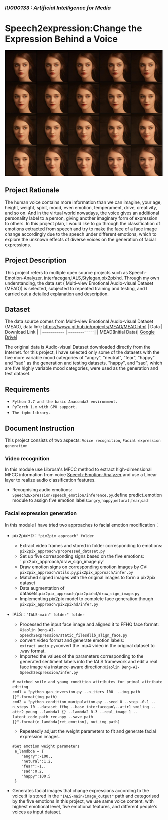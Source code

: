 ### <em>IU000133 : Artificial Intelligence for Media</em>
# Speech2expression:Change the Expression Behind a Voice
![](https://github.com/Leonie622/Speech2expression/blob/main/IALS-main/image_output/happy/001.wav377e.jpg?raw=true)
## Project Rationale
The human voice contains more information than we can imagine, your age, height, weight, spirit, mood, even emotion, temperament, drive, creativity, and so on. And in the virtual world nowadays, the voice gives an additional personality label to a person, giving another imaginary form of expression to others. In this project plan, I would like to go through the classification of emotions extracted from speech and try to make the face of a face image change accordingly due to the speech under different emotions, which to explore the unknown effects of diverse voices on the generation of facial expressions.

## Project Description
This project refers to multiple open source projects such as Speech-Emotion-Analyzer, interfacegan,IALS,Stylegan,pix2pixhd. Through my own understanding, the data set ( Multi-view Emotional Audio-visual Dataset (MEAD)) is selected, subjected to repeated training and testing, and I carried out a detailed explanation and description.

## Dataset
The data source comes from Multi-view Emotional Audio-visual Dataset (MEAD), data link: https://wywu.github.io/projects/MEAD/MEAD.html
| Data        | Download Link |
| ----------- | -------------|
| MEAD(Initial Data)| [Google Drive](https://drive.google.com/drive/folders/1GwXP-KpWOxOenOxITTsURJZQ_1pkd4-j)|

The original data is Audio-visual Dataset downloaded directly from the Internet. for this project, I have selected only some of the datasets with the five more variable mood categories of "angry", "neutral", "fear", "happy" and "sad" as the generation and testing datasets. "happy", and "sad", which are five highly variable mood categories, were used as the generation and test dataset.

## Requirements 
* `Python 3.7 and the basic Anaconda3 environment. `
* `PyTorch 1.x with GPU support.`
* `The tqdm library.`

## Document Instruction
This project consists of two aspects: `Voice recognition`, `Facial expression generation`
### Video recognition
In this module use Librosa's MFCC method to extract high-dimensional MFCC information from voice [Speech-Emotion-Analyzer](https://github.com/DimensionNXG/Speech-Emotion-Analyzer) and use a Linear layer to realize audio classification features. 
- Recognising audio emotions: `Speech2Expression/speech_emotion/inference.py`.define predict_emotion module to assign five emotion labels:`angry`,`happy`,`netural`,`fear`,`sad`

### Facial expression generation
In this module I have tried two approaches to facial emotion modification： 

- pix2pixHD：`"pix2pix_approach" folder`
  - Extract video frames and stored in folder corresponding to emotions: `pix2pix_approach/propressed_dataset.py`
  - Set up five corresponding signs based on the five emotions: ``pix2pix_approach/draw_sign_image.py`
  - Draw emotion signs on corresponding emotion images by CV: `pix2pix_approach/utils.py`,`pix2pix_approach/infer.py`
  - Matched signed images with the original images to form a pix2pix dataset
  - Data augmentation of datasets:`pix2pix_approach/pix2pixhd/draw_sign_image.py`
  - Implementing pix2pix model to complete face generation:though `pix2pix_approach/pix2pixhd/infer.py`
   
- IALS：`"IALS-main" folder" folder`
  - Processed the input face image and aligned it to FFHQ face format: `Xiaolin Deng-AI-Speech2expression/static_filesdlib_align_face.py`
  - convert video format and generate emotion labels: `extract_audio.py`convert the .mp4 video in the original dataset to .wav format.
  - Imported the values of the parameters corresponding to the generated sentiment labels into the IALS framework and edit a real face image via instance-aware direction:`Xiaolin Deng-AI-Speech2expression/infer.py`
   ```
   # matched smile and young condition attributes for primal attribute editing
   cmd1 = "python gan_inversion.py --n_iters 100  --img_path {}".format(img_path)
   cmd2 = "python condition_manipulation.py --seed 0 --step -0.1 --n_steps 10 --dataset ffhq --base interfacegan\--attr1 smiling --attr2 young --lambda1 {} --lambda2 0.3 --real_image 1 --latent_code_path rec.npy --save_path {}".format(e_lamdbda[ret_emotion], out_img_path)
   ```
  - Repeatedly adjust the weight parameters to fit and generate facial expression images.   
  ```
  #Set emotion weight parameters
   e_lamdbda = {
      "angry":-100.,
      "netural":1.2,
      "fear":-1.,
      "sad":0.2,
      "happy":100.5
   }
  ```
- Generates facial images that change expressions according to the voice:it is stored in the `"IALS-main/image_output"` path and categorised by the five emotions.In this project, we use same voice content, with highest emotional level, five emotional features, and different people's voices as input dataset.

